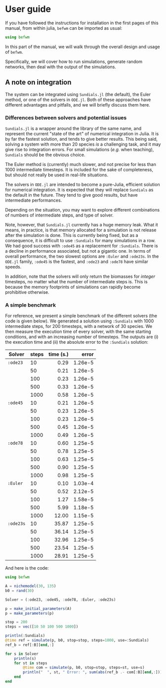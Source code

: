 # User guide

If you have followed the instructions for installation in the first pages
of this manual, from within julia, `befwm` can be imported as usual:

~~~ julia
using befwm
~~~

In this part of the manual, we will walk through the overall design and
usage of `befwm`.

Specifically, we will cover how to run simulations, generate random networks,
then deal with the output of the simulations.

## A note on integration

The system can be integrated using `Sundials.jl` (the default), the Euler
method, or one of the solvers in `ODE.jl`. Both of these approaches have
different advantages and pitfalls, and we will briefly discuss them here.

### Differences between solvers and potential issues

`Sundials.jl` is a wrapper around the library of the same name, and represent
the current "state of the art" of numerical integration in Julia. It is
by far the fastest solution, and tends to give better results. This being
said, solving a system with more than 20 species *is* a challenging task,
and it may give rise to integration errors. For small simulations (*e.g.*
when teaching), `Sundials` should be the obvious choice.

The Euler method is (currently) much slower, and not precise for less than
1000 intermediate timesteps. It is included for the sake of completeness,
but should not really be used in real-life situations.

The solvers in `ODE.jl` are intended to become a pure-Julia, efficient
solution for numerical integration. It is expected that they will replace
`Sundials` as the default in the future. They tend to give good results,
but have intermediate performances.

Depending on the situation, you may want to explore different combinations
of numbers of intermediate steps, and type of solver.

Note, however, that `Sundials.jl` currently has a huge memory leak. What
it means, in practice, is that memory allocated for a simulation is not
release after the simulation is done. This is currently being fixed, but as
a consequence, it is difficult to use `:Sundials` for many simulations in a
row. We had good success with `:ode45` as a replacement for `:Sundials`. There
is a decline in performance associated, but not a gigantic one. In terms of
overall performance, the two slowest options are `:Euler` and `:ode23s`. In
the `ODE.jl` family, `:ode45` is the fastest, and `:ode23` and `:ode78`
have similar speeds.

In addition, note that the solvers will only return the biomasses for *integer*
timesteps, no matter what the number of intermediate steps is. This is because
the memory footprints of simulations can rapidly become prohibitive otherwise.

### A simple benchmark

For reference, we present a simple benchmark of the different solvers (the
code is given below). We generated a solution using `:Sundials` with 1000
intermediate steps, for 200 timesteps, with a network of 30 species. We
then measure the execution time of every solver, with the same starting
conditions, and with an increasing number of timesteps. The outputs are (i)
the execution time and (ii) the absolute error to the `:Sundials` solution:

| Solver    | steps | time (s.) |   error |
|-----------|-------|----------:|--------:|
| `:ode23`  | 10    |      0.29 | 1.26e-5 |
|           | 50    |      0.21 | 1.26e-5 |
|           | 100   |      0.23 | 1.26e-5 |
|           | 500   |      0.33 | 1.26e-5 |
|           | 1000  |      0.58 | 1.26e-5 |
| `:ode45`  | 10    |      0.21 | 1.26e-5 |
|           | 50    |      0.23 | 1.26e-5 |
|           | 100   |      0.23 | 1.26e-5 |
|           | 500   |      0.45 | 1.26e-5 |
|           | 1000  |      0.49 | 1.26e-5 |
| `:ode78`  | 10    |      0.60 | 1.25e-5 |
|           | 50    |      0.78 | 1.25e-5 |
|           | 100   |      0.63 | 1.25e-5 |
|           | 500   |      0.90 | 1.25e-5 |
|           | 1000  |      0.98 | 1.25e-5 |
| `:Euler`  | 10    |      0.10 | 1.03e-4 |
|           | 50    |      0.52 | 2.12e-5 |
|           | 100   |      1.27 | 1.58e-5 |
|           | 500   |      5.99 | 1.18e-5 |
|           | 1000  |     12.00 | 1.15e-5 |
| `:ode23s` | 10    |     35.87 | 1.25e-5 |
|           | 50    |     36.14 | 1.25e-5 |
|           | 100   |     32.96 | 1.25e-5 |
|           | 500   |     23.54 | 1.25e-5 |
|           | 1000  |     28.91 | 1.25e-5 |

And here is the code:

~~~ julia 
using befwm

A = nichemodel(30, 135)
b0 = rand(30)

Solver = (:ode23, :ode45, :ode78, :Euler, :ode23s)

p = make_initial_parameters(A)
p = make_parameters(p)

stop = 200
steps = vec([10 50 100 500 1000])

println(:Sundials)
@time ref = simulate(p, b0, stop=stop, steps=1000, use=:Sundials)
ref_b = ref[:B][end,:]

for s in Solver
    println(s)
    for st in steps
        @time com = simulate(p, b0, stop=stop, steps=st, use=s)
        println("  ", st, " Error: ", sum(abs(ref_b .- com[:B][end,:]))/30)
    end
end
~~~
